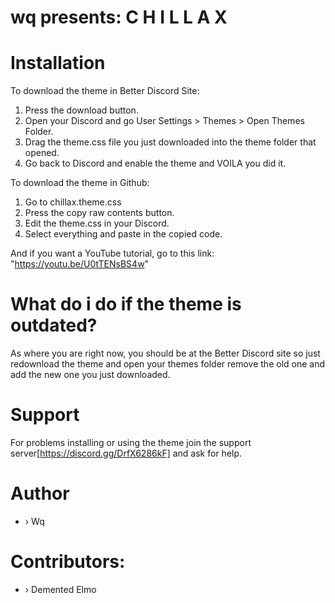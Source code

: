 # wq presents:   C H I L L A X

# Installation
To download the theme in Better Discord Site:
1. Press the download button.
2. Open your Discord and go User Settings > Themes > Open Themes Folder.
3. Drag the theme.css file you just downloaded into the theme folder that opened.
4. Go back to Discord and enable the theme and VOILA you did it.

To download the theme in Github:
1. Go to chillax.theme.css
2. Press the copy raw contents button.
3. Edit the theme.css in your Discord.
4. Select everything and paste in the copied code.


And if you want a YouTube tutorial, go to this link: "https://youtu.be/U0tTENsBS4w"

# What do i do if the theme is outdated?
As where you are right now, you should be at the Better Discord site so just redownload the theme and open your themes folder remove the old one and add the new one you just downloaded.

# Support
For problems installing or using the theme join the support server[https://discord.gg/DrfX6286kF] and ask for help.

# Author
- › Wq
# Contributors:
- › Demented Elmo

